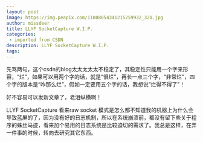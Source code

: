 ```yaml
---
layout: post
image: https://img.peapix.com/11008054341215259932_320.jpg
author: missdeer
title: LLYF SocketCapture W.I.P.
categories: 
 - imported from CSDN
description: LLYF SocketCapture W.I.P.
tags: 
---
```


先骂两句，这个csdn的blog太太太太太不稳定了，其稳定性只能用一个字来形容，“烂”，如果可以用两个字的话，就是“很烂”，再长一点三个字，“非常烂”，四个字的版本是“咋那么烂”，假如一定要用五个字的话，我想说“烂得不得了”！

好不容易可以发新文章了，老泪纵横啊！

LLYF SocketCapture 看来raw socket 模式是怎么都不知道我的机器上为什么会导致蓝屏的了，因为没有好的日志机制，所以在系统崩溃前，都没有留下些关于程序的蛛丝马迹，看来加个易用的日志系统是比较迫切的需求了。我总是这样，在弄一件事的时候，转向去研究其它东西。
